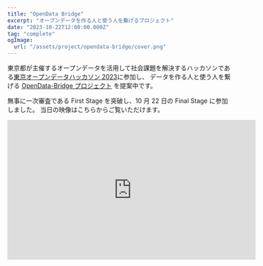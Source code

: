 ```yaml
---
title: "OpenData Bridge"
excerpt: "オープンデータを作る人と使う人を繋げるプロジェクト"
date: "2023-10-22T12:00:00.000Z"
tag: "complete"
ogImage:
  url: "/assets/project/opendata-bridge/cover.png"
---
```


東京都が主催するオープンデータを活用して社会課題を解決するハッカソンである[東京オープンデータハッカソン 2023](https://odhackathon.metro.tokyo.lg.jp/)に参加し、
データを作る人と使う人を繋げる [OpenData-Bridge プロジェクト](https://github.com/dx-junkyard/OpenDataHackathon2023) を提案中です。

無事に一次審査である First Stage を突破し、10 月 22 日の Final Stage に参加しました。
当日の映像はこちらからご覧いただけます。

<iframe width="560" height="315" src="https://www.youtube.com/embed/GflBe2dlQPY?si=rp-NjWQvfx9GIRF_&amp;start=3166" title="YouTube video player" frameborder="0" allow="accelerometer; autoplay; clipboard-write; encrypted-media; gyroscope; picture-in-picture; web-share" allowfullscreen></iframe>
